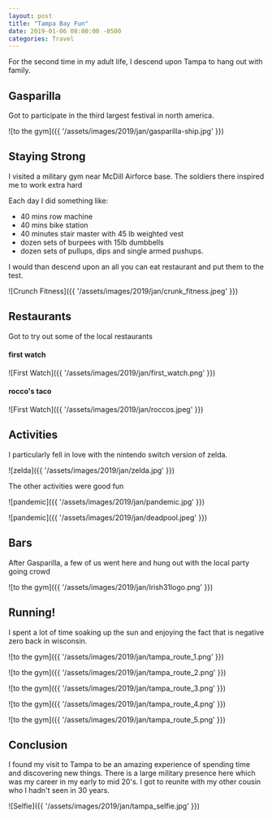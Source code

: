 ```yaml
---
layout: post
title: "Tampa Bay Fun"
date: 2019-01-06 08:00:00 -0500
categories: Travel
---
```


For the second time in my adult life, I descend upon Tampa to hang out with family.

## Gasparilla
Got to participate in the third largest festival in north america.

![to the gym]({{ '/assets/images/2019/jan/gasparilla-ship.jpg' }})

## Staying Strong
I visited a military gym near McDill Airforce base.
The soldiers there inspired me to work extra hard

Each day I did something like:
- 40 mins row machine
- 40 mins bike station 
- 40 minutes stair master with 45 lb weighted vest
- dozen sets of burpees with 15lb dumbbells
- dozen sets of pullups, dips and single armed pushups. 

I would than descend upon an all you can eat restaurant and put them to the test.

![Crunch Fitness]({{ '/assets/images/2019/jan/crunk_fitness.jpeg' }})

## Restaurants

Got to try out some of the local restaurants

#### first watch
![First Watch]({{ '/assets/images/2019/jan/first_watch.png' }})

#### rocco's taco
![First Watch]({{ '/assets/images/2019/jan/roccos.jpeg' }})


## Activities

I particularly fell in love with the nintendo switch version of zelda.

![zelda]({{ '/assets/images/2019/jan/zelda.jpg' }})

The other activities were good fun 

![pandemic]({{ '/assets/images/2019/jan/pandemic.jpg' }})

![pandemic]({{ '/assets/images/2019/jan/deadpool.jpeg' }})

## Bars 

After Gasparilla, a few of us went here and hung out with the local party going crowd

![to the gym]({{ '/assets/images/2019/jan/Irish31logo.png' }})

## Running!

I spent a lot of time soaking up the sun and enjoying the fact that is negative zero back in wisconsin.

![to the gym]({{ '/assets/images/2019/jan/tampa_route_1.png' }})

![to the gym]({{ '/assets/images/2019/jan/tampa_route_2.png' }})

![to the gym]({{ '/assets/images/2019/jan/tampa_route_3.png' }})

![to the gym]({{ '/assets/images/2019/jan/tampa_route_4.png' }})

![to the gym]({{ '/assets/images/2019/jan/tampa_route_5.png' }})

## Conclusion

I found my visit to Tampa to be an amazing experience of spending time and discovering new things.
There is a large military presence here which was my career in my early to mid 20's.
I got to reunite with my other cousin who I hadn't seen in 30 years.


![Selfie]({{ '/assets/images/2019/jan/tampa_selfie.jpg' }})

